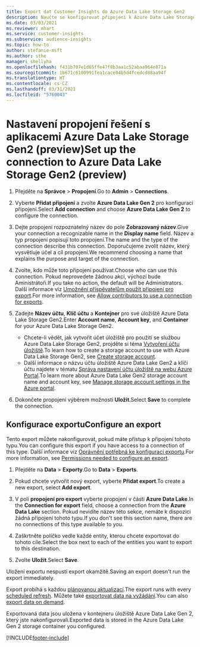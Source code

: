 ```yaml
---
title: Export dat Customer Insights do Azure Data Lake Storage Gen2
description: Naučte se konfigurovat připojení k Azure Data Lake Storage Gen2.
ms.date: 03/03/2021
ms.reviewer: mhart
ms.service: customer-insights
ms.subservice: audience-insights
ms.topic: how-to
author: stefanie-msft
ms.author: sthe
manager: shellyha
ms.openlocfilehash: f431b707e1d65ffe47f8b3aa1c52abaa964e871a
ms.sourcegitcommit: 1b671c6100991fea1cace04b5d4fcedcd88aa94f
ms.translationtype: HT
ms.contentlocale: cs-CZ
ms.lasthandoff: 03/31/2021
ms.locfileid: "5760043"
---
```

# <a name="set-up-the-connection-to-azure-data-lake-storage-gen2-preview"></a><span data-ttu-id="17d72-103">Nastavení propojení řešení s aplikacemi Azure Data Lake Storage Gen2 (preview)</span><span class="sxs-lookup"><span data-stu-id="17d72-103">Set up the connection to Azure Data Lake Storage Gen2 (preview)</span></span>

1. <span data-ttu-id="17d72-104">Přejděte na **Správce** > **Propojení**.</span><span class="sxs-lookup"><span data-stu-id="17d72-104">Go to **Admin** > **Connections**.</span></span>

1. <span data-ttu-id="17d72-105">Vyberte **Přidat připojení** a zvolte **Azure Data Lake Gen 2** pro konfiguraci připojení.</span><span class="sxs-lookup"><span data-stu-id="17d72-105">Select **Add connection** and choose **Azure Data Lake Gen 2** to configure the connection.</span></span>

1. <span data-ttu-id="17d72-106">Dejte propojení rozpoznatelný název do pole **Zobrazovaný název**.</span><span class="sxs-lookup"><span data-stu-id="17d72-106">Give your connection a recognizable name in the **Display name** field.</span></span> <span data-ttu-id="17d72-107">Název a typ propojení popisují toto propojení.</span><span class="sxs-lookup"><span data-stu-id="17d72-107">The name and the type of the connection describe this connection.</span></span> <span data-ttu-id="17d72-108">Doporučujeme zvolit název, který vysvětluje účel a cíl propojení.</span><span class="sxs-lookup"><span data-stu-id="17d72-108">We recommend choosing a name that explains the purpose and target of the connection.</span></span>

1. <span data-ttu-id="17d72-109">Zvolte, kdo může toto připojení používat.</span><span class="sxs-lookup"><span data-stu-id="17d72-109">Choose who can use this connection.</span></span> <span data-ttu-id="17d72-110">Pokud neprovedete žádnou akci, výchozí bude Aministrátoři.</span><span class="sxs-lookup"><span data-stu-id="17d72-110">If you take no action, the default will be Administrators.</span></span> <span data-ttu-id="17d72-111">Další informace viz [Umožnění přispěvatelům použít připojení pro export](connections.md#allow-contributors-to-use-a-connection-for-exports).</span><span class="sxs-lookup"><span data-stu-id="17d72-111">For more information, see [Allow contributors to use a connection for exports](connections.md#allow-contributors-to-use-a-connection-for-exports).</span></span>

1. <span data-ttu-id="17d72-112">Zadejte **Název účtu**, **Klíč účtu** a **Kontejner** pro své úložiště Azure Data Lake Storage Gen2.</span><span class="sxs-lookup"><span data-stu-id="17d72-112">Enter **Account name**, **Account key**, and **Container** for your Azure Data Lake Storage Gen2.</span></span>
    - <span data-ttu-id="17d72-113">Chcete-li vědět, jak vytvořit účet úložiště pro použití se službou Azure Data Lake Storage Gen2, projděte si téma [Vytvoření účtu úložiště](/azure/storage/blobs/create-data-lake-storage-account).</span><span class="sxs-lookup"><span data-stu-id="17d72-113">To learn how to create a storage account to use with Azure Data Lake Storage Gen2, see [Create storage account](/azure/storage/blobs/create-data-lake-storage-account).</span></span> 
    - <span data-ttu-id="17d72-114">Další informace o názvu účtu úložiště Azure Data Lake Gen2 a klíči účtu najdete v tématu [Správa nastavení účtu úložiště na webu Azure Portal](/azure/storage/common/storage-account-manage).</span><span class="sxs-lookup"><span data-stu-id="17d72-114">To learn more about Azure Data Lake Gen2 storage account name and account key, see [Manage storage account settings in the Azure portal](/azure/storage/common/storage-account-manage).</span></span>

1. <span data-ttu-id="17d72-115">Dokončete propojení výběrem možnosti **Uložit**.</span><span class="sxs-lookup"><span data-stu-id="17d72-115">Select **Save** to complete the connection.</span></span> 

## <a name="configure-an-export"></a><span data-ttu-id="17d72-116">Konfigurace exportu</span><span class="sxs-lookup"><span data-stu-id="17d72-116">Configure an export</span></span>

<span data-ttu-id="17d72-117">Tento export můžete nakonfigurovat, pokud máte přístup k připojení tohoto typu.</span><span class="sxs-lookup"><span data-stu-id="17d72-117">You can configure this export if you have access to a connection of this type.</span></span> <span data-ttu-id="17d72-118">Další informace viz [Oprávnění potřebná ke konfiguraci exportu](export-destinations.md#set-up-a-new-export).</span><span class="sxs-lookup"><span data-stu-id="17d72-118">For more information, see [Permissions needed to configure an export](export-destinations.md#set-up-a-new-export).</span></span>

1. <span data-ttu-id="17d72-119">Přejděte na **Data** > **Exporty**.</span><span class="sxs-lookup"><span data-stu-id="17d72-119">Go to **Data** > **Exports**.</span></span>

1. <span data-ttu-id="17d72-120">Pokud chcete vytvořit nový export, vyberte **Přidat export**.</span><span class="sxs-lookup"><span data-stu-id="17d72-120">To create a new export, select **Add export**.</span></span>

1. <span data-ttu-id="17d72-121">V poli **propojení pro export** vyberte propojení v části **Azure Data Lake**.</span><span class="sxs-lookup"><span data-stu-id="17d72-121">In the **Connection for export** field, choose a connection from the **Azure Data Lake** section.</span></span> <span data-ttu-id="17d72-122">Pokud nevidíte název této sekce, nemáte k dispozici žádná připojení tohoto typu.</span><span class="sxs-lookup"><span data-stu-id="17d72-122">If you don't see this section name, there are no connections of this type available to you.</span></span>

1. <span data-ttu-id="17d72-123">Zaškrtněte políčko vedle každé entity, kterou chcete exportovat do tohoto cíle.</span><span class="sxs-lookup"><span data-stu-id="17d72-123">Select the box next to each of the entities you want to export to this destination.</span></span>

1. <span data-ttu-id="17d72-124">Zvolte **Uložit**.</span><span class="sxs-lookup"><span data-stu-id="17d72-124">Select **Save**.</span></span>

<span data-ttu-id="17d72-125">Uložení exportu nespustí export okamžitě.</span><span class="sxs-lookup"><span data-stu-id="17d72-125">Saving an export doesn't run the export immediately.</span></span>

<span data-ttu-id="17d72-126">Export probíhá s každou [plánovanou aktualizací](system.md#schedule-tab).</span><span class="sxs-lookup"><span data-stu-id="17d72-126">The export runs with every [scheduled refresh](system.md#schedule-tab).</span></span> <span data-ttu-id="17d72-127">Můžete také [exportovat data na vyžádání](export-destinations.md#run-exports-on-demand).</span><span class="sxs-lookup"><span data-stu-id="17d72-127">You can also [export data on demand](export-destinations.md#run-exports-on-demand).</span></span> 

<span data-ttu-id="17d72-128">Exportovaná data jsou uložena v kontejneru úložiště Azure Data Lake Gen 2, který jste nakonfigurovali.</span><span class="sxs-lookup"><span data-stu-id="17d72-128">Exported data is stored in the Azure Data Lake Gen 2 storage container you configured.</span></span> 

[!INCLUDE[footer-include](../includes/footer-banner.md)]
